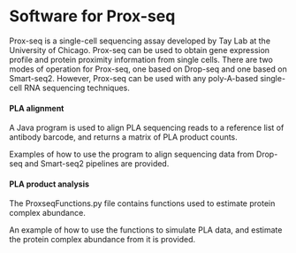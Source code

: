 # Software for Prox-seq

Prox-seq is a single-cell sequencing assay developed by Tay Lab at the University of Chicago. Prox-seq can be used to obtain gene expression profile and protein proximity information from single cells. There are two modes of operation for Prox-seq, one based on Drop-seq and one based on Smart-seq2. However, Prox-seq can be used with any poly-A-based single-cell RNA sequencing techniques.

#### PLA alignment

A Java program is used to align PLA sequencing reads to a reference list of antibody barcode, and returns a matrix of PLA product counts.

Examples of how to use the program to align sequencing data from Drop-seq and Smart-seq2 pipelines are provided.

#### PLA product analysis

The ProxseqFunctions.py file contains functions used to estimate protein complex abundance.

An example of how to use the functions to simulate PLA data, and estimate the protein complex abundance from it is provided.
